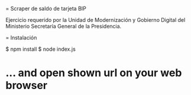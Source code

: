 = Scraper de saldo de tarjeta BIP

Ejercicio requerido por la Unidad de Modernización y Gobierno Digital del
Ministerio Secretaría General de la Presidencia. 

= Instalación

$ npm install
$ node index.js
# ... and open shown url on your web browser 
